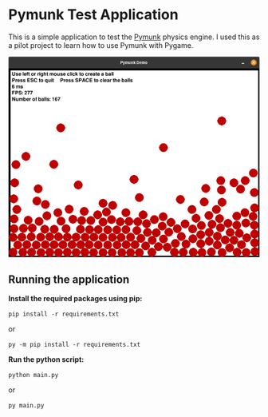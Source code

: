 # Pymunk Test Application
This is a simple application to test the [Pymunk](http://www.pymunk.org/en/latest/) physics engine.
I used this as a pilot project to learn how to use Pymunk with Pygame.


<img src="https://github.com/Mr0o/Pymunk_Test/blob/main/Screenshot.png">

## Running the application
__Install the required packages using pip:__
```
pip install -r requirements.txt
```
or 
```
py -m pip install -r requirements.txt
```

__Run the python script:__
```
python main.py
```
or
```
py main.py
```